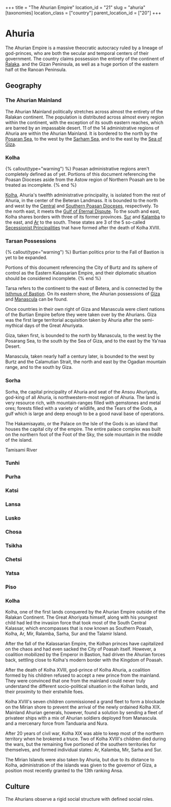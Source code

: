 +++
title = "The Ahurian Empire"
location_id = "21"
slug = "ahuria"
[taxonomies]
location_class = ["country"]
parent_location_id = ["20"]
+++

# Ahuria

The Ahurian Empire is a massive theocratic autocracy ruled by a lineage of god-princes, who are both the secular and temporal centers of their government. The country claims possession the entirety of the continent of [Ralaka](@/locations/ralaka.md). and the Gizan Peninsula, as well as a huge portion of the eastern half ot the Ranoan Peninsula.


## Geography

### The Ahurian Mainland

The Ahurian Mainland politically stretches across almost the entirety of the Ralakan continent. The population is distributed across almost every region within the continent, with the exception of its south eastern reaches, which are barred by an impassable desert. 11 of the 14 administrative regions of Ahuria are within the Ahurian Mainland. It is bordered to the north by the [Posaran Sea](@/locations/posaran-sea.md), to the west by the [Sarham Sea](@/location/sarham_sea.md), and to the east by the [Sea of Giza](@/locations/sea_of_giza.md).

### Kolha

{% callout(type="warning") %}
Poasan administrative regions aren't completely defined as of yet.
Portions of this document referencing the Poasan Dioceses aside from
the Astow region of Northern Poasah are to be treated as incomplete.
{% end %}

[Kolha](@locations/kolha.md), Ahuria's twelfth administrative principality, is isolated from the rest of Ahuria, in the center of the Beteran Landmass. It is bounded to the north and west by the [Central](@location/central_poasan_diocese.md) and [Southern Poasan Dioceses](@location/southern_poasan_diocese.md), respectively. To the north east, it meets the [Gulf of Eternal Dispute](@/locations/gulf_of_eternal_dispute.md). To the south and east, Kolha shares borders with three of its former provinces. [Sur](@/locations/sur.md) and [Kalamba](@/locations/kalamba.md) to the east, and [Ar](@/locations/ar.md) to the south. These states are 3 of the 5 so-called [Secessionist Principalities](@/misc/secessionist-principalities.md) tnat have formed after the death of Kolha XVIII.

### Tarsan Possessions

{% callout(type="warning") %}
Burtian politics prior to the Fall of Bastion is yet to be expanded.

Portions of this document referencing the City of Burtz and its
sphere of control as the Eastern Kalassarian Empire, and their
diplomatic situation should be considered incomplete.
{% end %}

Tarsa refers to the continent to the east of Betera, and is connected by the [Isthmus of Bastion](@/location/isthmus_of_bastion.md). On its eastern shore, the Ahurian possessions of [Giza](@/locations/giza.md) and [Manascula](@/locations/manascula.md) can be found.

Once countries in their own right of Giza and Manascula were client nations of the Burtian Empire before they were taken over by the Ahurians. Giza was the first large territorial acquisition taken by Ahuria after the semi-mythical days of the Great Ahuriyata.

Giza, taken first, is bounded to the north by Manascula, to the west by the Posarang Sea, to the south by the Sea of Giza, and to the east by the Ya'naa Desert.

Manascula, taken nearly half a century later, is bounded to the west by Burtz and the Calamutian Strait, the north and east by the Ogadian mountain range, and to the south by Giza.

### Sorha

Sorha, the capital principality of Ahuria and seat of the Ansou Ahuriyata, god-king of all Ahuria, is northwestern-most region of Ahuria. The land is very resource rich, with mountain-ranges filled with gemstones and metal ores; forests filled with a variety of wildlife, and the Tears of the Gods, a gulf which is large and deep enough to be a good naval base of operations.

The Hakamisayato, or the Palace on the Isle of the Gods is an island that houses the capital city of the empire. The entire palace complex was built on the northern foot of the Foot of the Sky, the sole mountain in the middle of the island.

Tamisami River

### Tunhi
### Purha
### Katsi
### Lansa
### Lusko
### Chosa
### Tsikha
### Chetsi
### Yatsa
### Piso
### Kolha

Kolha, one of the first lands conquered by the Ahurian Empire outside of the
Ralakan Continent. The Great Ahoriyata himself, along with his youngest child
had led the invasion force that took most of the South Central Kalassar, which
encompasses that is now known as Southern Poasah, Kolha, Ar, Mir,
Ralamba, Sarha, Sur and the Talamir Island.

After the fall of the Kalassarian Empire, the Kolhan princes have capitalized on
the chaos and had even sacked the City of Poasah itself. However, a coalition
mobilized by the Emperor in Bastion, had driven the Ahurian forces back,
settling close to Kolha's modern border with the Kingdom of Poasah.

After the death of Kolha XVIII, god-prince of Kolha Ahuria, a coalition formed by
his children refused to accept a new prince from the mainland. They were
convinced that one from the mainland could never truly understand the different
socio-political situation in the Kolhan lands, and their proximity to their
erstwhile foes. 

Kolha XVIII's seven children commissioned a grand fleet to form a blockade on the
Mirian shore to prevent the arrival of the newly ordained Kolha XIX. Mainland
Ahurian generals, however, found a solution by sending a fleet of privateer
ships with a mix of Ahurian soldiers deployed from Manascula. and a mercenary
force from Tanduaria and Nura. 

After 20 years of civil war, Kolha XIX was able to keep most of the northern
territory when he brokered a truce. Two of Kolha XVIII's children died during the
wars, but the remaining five portioned of the southern territories for
themselves, and formed individual states: Ar, Kalamba, Mir, Sarha and Sur.

The Mirian Islands were also taken by Ahuria, but due to its distance to Kolha,
administration of the islands was given to the governor of Giza, a position most
recently granted to the 13th ranking Ansa.

## Culture

The Ahurians observe a rigid social structure with defined social roles. 
